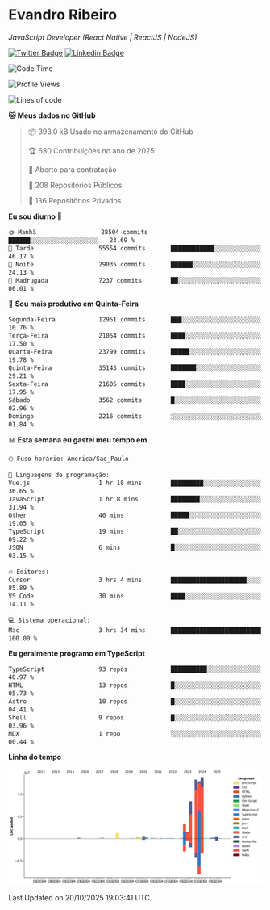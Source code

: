 # Evandro **Ribeiro**

*JavaScript Developer (React Native | ReactJS | NodeJS)*

[![Twitter Badge](https://img.shields.io/badge/-@ribeiroevandro-201B2D?style=flat-square&labelColor=201B2D&logo=twitter&logoColor=white&link=https://twitter.com/ribeiroevandro)](https://twitter.com/ribeiroevandro) 
[![Linkedin Badge](https://img.shields.io/badge/-Evandro%20Ribeiro-201B2D?style=flat-square&logo=Linkedin&logoColor=white&link=https://www.linkedin.com/in/ribeiroevandro)](https://www.linkedin.com/in/ribeiroevandro) 


<!--START_SECTION:waka-->
![Code Time](http://img.shields.io/badge/Code%20Time-4%2C676%20hrs%2058%20mins-blue)

![Profile Views](http://img.shields.io/badge/Visualizac%C3%B5es%20do%20perfil-0-blue)

![Lines of code](https://img.shields.io/badge/Desde%20o%20Hello%20World%20eu%20escrevi-57.5%20million%20linhas%20de%20c%C3%B3digo-blue)

**🐱 Meus dados no GitHub** 

> 📦 393.0 kB Usado no armazenamento do GitHub 
 > 
> 🏆 680 Contribuições no ano de 2025
 > 
> 💼 Aberto para contratação
 > 
> 📜 208 Repositórios Públicos 
 > 
> 🔑 136 Repositórios Privados 
 > 
**Eu sou diurno 🐤** 

```text
🌞 Manhã                  28504 commits       ██████░░░░░░░░░░░░░░░░░░░   23.69 % 
🌆 Tarde                  55554 commits       ████████████░░░░░░░░░░░░░   46.17 % 
🌃 Noite                  29035 commits       ██████░░░░░░░░░░░░░░░░░░░   24.13 % 
🌙 Madrugada              7237 commits        ██░░░░░░░░░░░░░░░░░░░░░░░   06.01 % 
```
📅 **Sou mais produtivo em Quinta-Feira** 

```text
Segunda-Feira            12951 commits       ███░░░░░░░░░░░░░░░░░░░░░░   10.76 % 
Terça-Feira              21054 commits       ████░░░░░░░░░░░░░░░░░░░░░   17.50 % 
Quarta-Feira             23799 commits       █████░░░░░░░░░░░░░░░░░░░░   19.78 % 
Quinta-Feira             35143 commits       ███████░░░░░░░░░░░░░░░░░░   29.21 % 
Sexta-Feira              21605 commits       ████░░░░░░░░░░░░░░░░░░░░░   17.95 % 
Sábado                   3562 commits        █░░░░░░░░░░░░░░░░░░░░░░░░   02.96 % 
Domingo                  2216 commits        ░░░░░░░░░░░░░░░░░░░░░░░░░   01.84 % 
```


📊 **Esta semana eu gastei meu tempo em** 

```text
🕑︎ Fuso horário: America/Sao_Paulo

💬 Linguagens de programação: 
Vue.js                   1 hr 18 mins        █████████░░░░░░░░░░░░░░░░   36.65 % 
JavaScript               1 hr 8 mins         ████████░░░░░░░░░░░░░░░░░   31.94 % 
Other                    40 mins             █████░░░░░░░░░░░░░░░░░░░░   19.05 % 
TypeScript               19 mins             ██░░░░░░░░░░░░░░░░░░░░░░░   09.22 % 
JSON                     6 mins              █░░░░░░░░░░░░░░░░░░░░░░░░   03.15 % 

🔥 Editores: 
Cursor                   3 hrs 4 mins        █████████████████████░░░░   85.89 % 
VS Code                  30 mins             ████░░░░░░░░░░░░░░░░░░░░░   14.11 % 

💻 Sistema operacional: 
Mac                      3 hrs 34 mins       █████████████████████████   100.00 % 
```

**Eu geralmente programo em TypeScript** 

```text
TypeScript               93 repos            ██████████░░░░░░░░░░░░░░░   40.97 % 
HTML                     13 repos            █░░░░░░░░░░░░░░░░░░░░░░░░   05.73 % 
Astro                    10 repos            █░░░░░░░░░░░░░░░░░░░░░░░░   04.41 % 
Shell                    9 repos             █░░░░░░░░░░░░░░░░░░░░░░░░   03.96 % 
MDX                      1 repo              ░░░░░░░░░░░░░░░░░░░░░░░░░   00.44 % 
```



**Linha do tempo**

![Lines of Code chart](https://raw.githubusercontent.com/ribeiroevandro/ribeiroevandro/main/assets/bar_graph.png)


 Last Updated on 20/10/2025 19:03:41 UTC
<!--END_SECTION:waka-->
